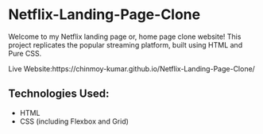 # Netflix-Landing-Page-Clone
Welcome to my Netflix landing page or, home page clone website! This project replicates the popular streaming platform, built using HTML and Pure CSS.

<p>Live Website:https://chinmoy-kumar.github.io/Netflix-Landing-Page-Clone/</p>

<h2>Technologies Used:</h2>
<ul>
  <li>HTML</li>
  <li>CSS (including Flexbox and Grid)</li>
</ul>
